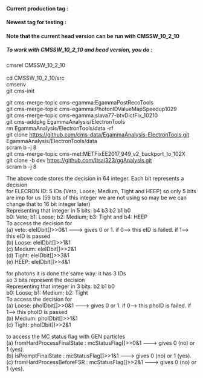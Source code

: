 #### Current production tag : 
#### Newest tag for testing : 
#### Note that the current head version can be run with CMSSW_10_2_10

##### To work with CMSSW_10_2_10 and head version, you do :

cmsrel CMSSW_10_2_10 <br>	
cd CMSSW_10_2_10/src <br>
cmsenv <br>
git cms-init <br>

git cms-merge-topic cms-egamma:EgammaPostRecoTools <br>
git cms-merge-topic cms-egamma:PhotonIDValueMapSpeedup1029 <br>
git cms-merge-topic cms-egamma:slava77-btvDictFix_10210 <br>
git cms-addpkg EgammaAnalysis/ElectronTools <br>
rm EgammaAnalysis/ElectronTools/data -rf <br>
git clone https://github.com/cms-data/EgammaAnalysis-ElectronTools.git EgammaAnalysis/ElectronTools/data <br>
scram b -j 8 <br>
git cms-merge-topic cms-met:METFixEE2017_949_v2_backport_to_102X <br>
git clone -b dev https://github.com/ltsai323/ggAnalysis.git <br>
scram b -j 8 <br>

The above code stores the decision in 64 integer. Each bit represents a decision<br>
for ELECRON ID: 5 IDs (Veto, Loose, Medium, Tight and HEEP) so only 5 bits are imp for us (59 bits of this integer  we are not using so may be we can change that to 16 bit integer later)<br>
Representing that integer in 5 bits: b4 b3 b2 b1 b0<br>
b0: Veto; b1: Loose; b2: Medium; b3: Tight and b4: HEEP<br>
To access the decision for <br>
(a) veto: eleIDbit[]>>0&1 ---> gives 0 or 1. if 0--> this eID is failed. if 1--> this eID is passed<br>
(b) Loose: eleIDbit[]>>1&1<br>
(c) Medium: eleIDbit[]>>2&1<br>
(d) Tight: eleIDbit[]>>3&1<br>
(e) HEEP: eleIDbit[]>>4&1<br>

for photons it is done the same way: it has 3 IDs<br>
so 3 bits represent the decision<br>
Representing that integer in 3 bits:  b2 b1 b0<br>
b0: Loose; b1: Medium; b2: Tight<br>
To access the decision for <br>
(a) Loose: phoIDbit[]>>0&1 ---> gives 0 or 1. if 0--> this phoID is failed. if 1--> this phoID is passed<br>
(b) Medium: phoIDbit[]>>1&1<br>
(c) Tight: phoIDbit[]>>2&1<br>

to access the MC status flag with GEN particles <br>
(a) fromHardProcessFinalState : mcStatusFlag[]>>0&1 ---> gives 0 (no) or 1 (yes). <br>
(b) isPromptFinalState        : mcStatusFlag[]>>1&1 ---> gives 0 (no) or 1 (yes). <br>
(c) fromHardProcessBeforeFSR  : mcStatusFlag[]>>2&1 ---> gives 0 (no) or 1 (yes). <br>

